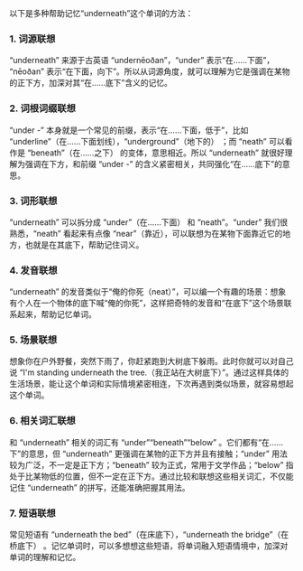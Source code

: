 以下是多种帮助记忆“underneath”这个单词的方法：

### 1. 词源联想
 “underneath” 来源于古英语 “undernēoðan”，“under” 表示“在……下面”， “nēoðan” 表示“在下面，向下”。所以从词源角度，就可以理解为它是强调在某物的正下方，加深对其“在……底下”含义的记忆。

### 2. 词根词缀联想
 “under -” 本身就是一个常见的前缀，表示“在……下面，低于”，比如 “underline”（在……下面划线），“underground”（地下的） ；而 “neath” 可以看作是 “beneath”（在……之下） 的变体，意思相近。所以 “underneath” 就很好理解为强调在下方，和前缀 “under -” 的含义紧密相关，共同强化“在……底下”的意思。 

### 3. 词形联想
 “underneath” 可以拆分成 “under”（在……下面） 和 “neath”。“under” 我们很熟悉，“neath” 看起来有点像 “near”（靠近），可以联想为在某物下面靠近它的地方，也就是在其底下，帮助记住词义。 

### 4. 发音联想
 “underneath” 的发音类似于“俺的你死（neat）”，可以编一个有趣的场景：想象有个人在一个物体的底下喊“俺的你死”，这样把奇特的发音和“在底下”这个场景联系起来，帮助记忆单词。 

### 5. 场景联想
想象你在户外野餐，突然下雨了，你赶紧跑到大树底下躲雨。此时你就可以对自己说 “I'm standing underneath the tree.（我正站在大树底下）”。通过这样具体的生活场景，能让这个单词和实际情境紧密相连，下次再遇到类似场景，就容易想起这个单词。 

### 6. 相关词汇联想
和 “underneath” 相关的词汇有 “under”“beneath”“below” 。它们都有“在……下”的意思，但 “underneath” 更强调在某物的正下方并且有接触；“under” 用法较为广泛，不一定是正下方；“beneath” 较为正式，常用于文学作品；“below” 指处于比某物低的位置，但不一定在正下方。通过比较和联想这些相关词汇，不仅能记住 “underneath” 的拼写，还能准确把握其用法。 

### 7. 短语联想
常见短语有 “underneath the bed”（在床底下），“underneath the bridge”（在桥底下） 。记忆单词时，可以多想想这些短语，将单词融入短语情境中，加深对单词的理解和记忆。 